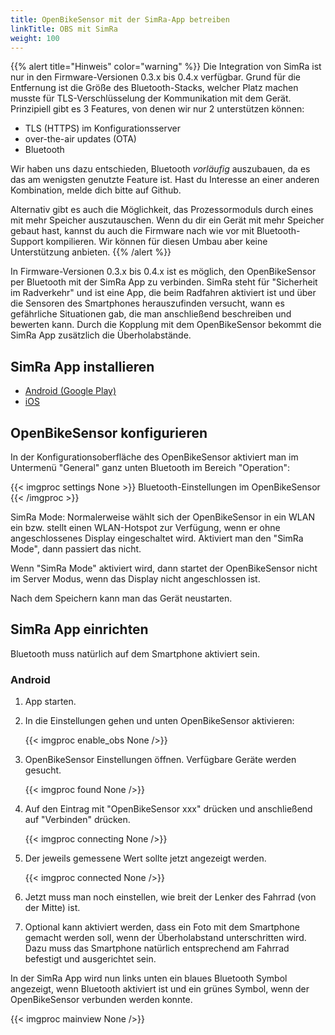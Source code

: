 ```yaml
---
title: OpenBikeSensor mit der SimRa-App betreiben
linkTitle: OBS mit SimRa
weight: 100
---
```



{{% alert title="Hinweis" color="warning" %}}
Die Integration von SimRa ist nur in den Firmware-Versionen 0.3.x bis 0.4.x
verfügbar. Grund für die Entfernung ist die Größe des Bluetooth-Stacks, welcher
Platz machen musste für TLS-Verschlüsselung der Kommunikation mit dem Gerät.
Prinzipiell gibt es 3 Features, von denen wir nur 2 unterstützen können:

* TLS (HTTPS) im Konfigurationsserver
* over-the-air updates (OTA)
* Bluetooth

Wir haben uns dazu entschieden, Bluetooth *vorläufig* auszubauen, da es das am
wenigsten genutzte Feature ist. Hast du Interesse an einer anderen Kombination,
melde dich bitte auf Github.

Alternativ gibt es auch die Möglichkeit, das Prozessormoduls durch eines mit
mehr Speicher auszutauschen. Wenn du dir ein Gerät mit mehr Speicher gebaut
hast, kannst du auch die Firmware nach wie vor mit Bluetooth-Support
kompilieren. Wir können für diesen Umbau aber keine Unterstützung anbieten.
{{% /alert %}}

In Firmware-Versionen 0.3.x bis 0.4.x ist es möglich, den OpenBikeSensor per Bluetooth mit der SimRa App zu verbinden. SimRa steht für "Sicherheit im Radverkehr" und ist eine App, die beim Radfahren aktiviert ist und über die Sensoren des Smartphones herauszufinden versucht, wann es gefährliche Situationen gab, die man anschließend beschreiben und bewerten kann. Durch die Kopplung mit dem OpenBikeSensor bekommt die SimRa App zusätzlich die Überholabstände.

## SimRa App installieren
* [Android (Google Play)](https://play.google.com/store/apps/details?id=de.tuberlin.mcc.simra.app)
* [iOS](https://apps.apple.com/de/app/simra/id1459516968)

## OpenBikeSensor konfigurieren
In der Konfigurationsoberfläche des OpenBikeSensor aktiviert man im Untermenü "General" ganz unten Bluetooth im Bereich "Operation":

{{< imgproc settings None >}}
Bluetooth-Einstellungen im OpenBikeSensor
{{< /imgproc >}}

SimRa Mode: Normalerweise wählt sich der OpenBikeSensor in ein WLAN ein bzw.
stellt einen WLAN-Hotspot zur Verfügung, wenn er ohne angeschlossenes Display
eingeschaltet wird. Aktiviert man den "SimRa Mode", dann passiert das nicht.

Wenn "SimRa Mode" aktiviert wird, dann startet der OpenBikeSensor nicht im
Server Modus, wenn das Display nicht angeschlossen ist.

Nach dem Speichern kann man das Gerät neustarten.

## SimRa App einrichten

Bluetooth muss natürlich auf dem Smartphone aktiviert sein.

### Android

1. App starten.
2. In die Einstellungen gehen und unten OpenBikeSensor aktivieren:

    {{< imgproc enable_obs None />}}

3. OpenBikeSensor Einstellungen öffnen. Verfügbare Geräte werden gesucht.

    {{< imgproc found None />}}

4. Auf den Eintrag mit "OpenBikeSensor xxx" drücken und anschließend auf "Verbinden" drücken.

    {{< imgproc connecting None />}}
5. Der jeweils gemessene Wert sollte jetzt angezeigt werden.

    {{< imgproc connected None />}}

6. Jetzt muss man noch einstellen, wie breit der Lenker des Fahrrad (von der
    Mitte) ist.
7. Optional kann aktiviert werden, dass ein Foto mit dem Smartphone gemacht
    werden soll, wenn der Überholabstand unterschritten wird. Dazu muss das
    Smartphone natürlich entsprechend am Fahrrad befestigt und ausgerichtet
    sein.

In der SimRa App wird nun links unten ein blaues Bluetooth Symbol angezeigt,
wenn Bluetooth aktiviert ist und ein grünes Symbol, wenn der OpenBikeSensor
verbunden werden konnte.

{{< imgproc mainview None />}}
